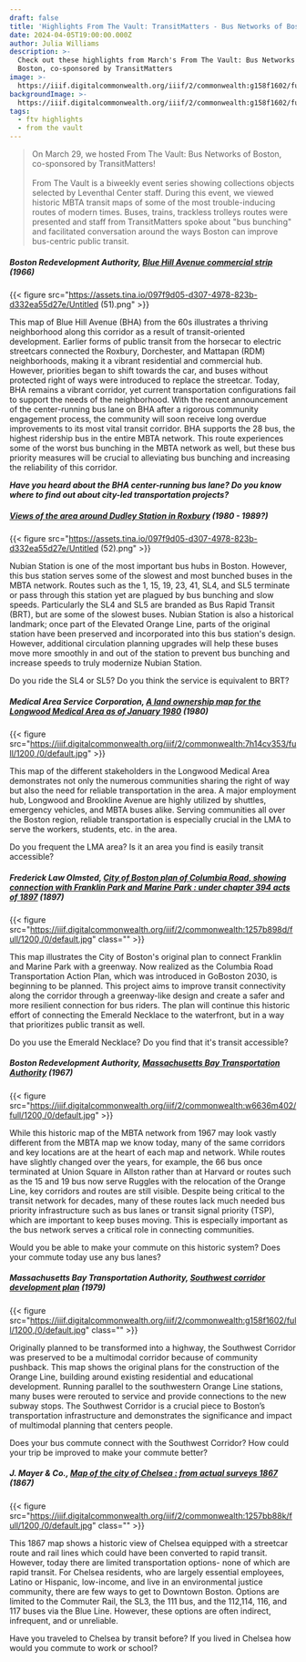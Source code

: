 ```yaml
---
draft: false
title: 'Highlights From The Vault: TransitMatters - Bus Networks of Boston'
date: 2024-04-05T19:00:00.000Z
author: Julia Williams
description: >-
  Check out these highlights from March's From The Vault: Bus Networks of
  Boston, co-sponsored by TransitMatters
image: >-
  https://iiif.digitalcommonwealth.org/iiif/2/commonwealth:g158f1602/full/1200,/0/default.jpg
backgroundImage: >-
  https://iiif.digitalcommonwealth.org/iiif/2/commonwealth:g158f1602/full/1200,/0/default.jpg
tags:
  - ftv highlights
  - from the vault
---
```


> On March 29, we hosted From The Vault: Bus Networks of Boston, co-sponsored by TransitMatters! \
> \
> From The Vault is a biweekly event series showing collections objects selected by Leventhal Center staff. During this event, we viewed historic MBTA transit maps of some of the most trouble-inducing routes of modern times. Buses, trains, trackless trolleys routes were presented and staff from TransitMatters spoke about "bus bunching" and facilitated conversation around the ways Boston can improve bus-centric public transit.

##### Boston Redevelopment Authority, [Blue Hill Avenue commercial strip](https://collections.leventhalmap.org/search/commonwealth:7h14cx08m) (1966)

{{< figure src="https://assets.tina.io/097f9d05-d307-4978-823b-d332ea55d27e/Untitled (51).png" >}}

This map of Blue Hill Avenue (BHA) from the 60s illustrates a thriving neighborhood along this corridor as a result of transit-oriented development. Earlier forms of public transit from the horsecar to electric streetcars connected the Roxbury, Dorchester, and Mattapan (RDM) neighborhoods, making it a vibrant residential and commercial hub. However, priorities began to shift towards the car, and buses without protected right of ways were introduced to replace the streetcar. Today, BHA remains a vibrant corridor, yet current transportation configurations fail to support the needs of the neighborhood. With the recent announcement of the center-running bus lane on BHA after a rigorous community engagement process, the community will soon receive long overdue improvements to its most vital transit corridor. BHA supports the 28 bus, the highest ridership bus in the entire MBTA network. This route experiences some of the worst bus bunching in the MBTA network as well, but these bus priority measures will be crucial to alleviating bus bunching and increasing the reliability of this corridor.

***Have you heard about the BHA center-running bus lane? Do you know where to find out about city-led transportation projects?***

##### [Views of the area around Dudley Station in Roxbury](https://collections.leventhalmap.org/search/commonwealth:pv63jj01s) (1980 - 1989?)

{{< figure src="https://assets.tina.io/097f9d05-d307-4978-823b-d332ea55d27e/Untitled (52).png" >}}

Nubian Station is one of the most important bus hubs in Boston. However, this bus station serves some of the slowest and most bunched buses in the MBTA network. Routes such as the 1, 15, 19, 23, 41, SL4, and SL5 terminate or pass through this station yet are plagued by bus bunching and slow speeds. Particularly the SL4 and SL5 are branded as Bus Rapid Transit (BRT), but are some of the slowest buses. Nubian Station is also a historical landmark; once part of the Elevated Orange Line, parts of the original station have been preserved and incorporated into this bus station's design. However, additional circulation planning upgrades will help these buses move more smoothly in and out of the station to prevent bus bunching and increase speeds to truly modernize Nubian Station.

Do you ride the SL4 or SL5? Do you think the service is equivalent to BRT?

##### Medical Area Service Corporation, [A land ownership map for the Longwood Medical Area as of January 1980](https://collections.leventhalmap.org/search/commonwealth:7h14cv34t) (1980)

{{< figure src="https://iiif.digitalcommonwealth.org/iiif/2/commonwealth:7h14cv353/full/1200,/0/default.jpg" >}}

This map of the different stakeholders in the Longwood Medical Area demonstrates not only the numerous communities sharing the right of way but also the need for reliable transportation in the area. A major employment hub, Longwood and Brookline Avenue are highly utilized by shuttles, emergency vehicles, and MBTA buses alike. Serving communities all over the Boston region, reliable transportation is especially crucial in the LMA to serve the workers, students, etc. in the area.

Do you frequent the LMA area? Is it an area you find is easily transit accessible?

##### Frederick Law Olmsted, [City of Boston plan of Columbia Road, showing connection with Franklin Park and Marine Park : under chapter 394 acts of 1897](https://collections.leventhalmap.org/search/commonwealth:1257b8974) (1897)

{{< figure src="https://iiif.digitalcommonwealth.org/iiif/2/commonwealth:1257b898d/full/1200,/0/default.jpg" class="" >}}

This map illustrates the City of Boston's original plan to connect Franklin and Marine Park with a greenway. Now realized as the Columbia Road Transportation Action Plan, which was introduced in GoBoston 2030, is beginning to be planned. This project aims to improve transit connectivity along the corridor through a greenway-like design and create a safer and more resilient connection for bus riders. The plan will continue this historic effort of connecting the Emerald Necklace to the waterfront, but in a way that prioritizes public transit as well.

Do you use the Emerald Necklace? Do you find that it's transit accessible?

##### Boston Redevelopment Authority, [Massachusetts Bay Transportation Authority](https://collections.leventhalmap.org/search/commonwealth:1g05ht46v) (1967)

{{< figure src="https://iiif.digitalcommonwealth.org/iiif/2/commonwealth:w6636m402/full/1200,/0/default.jpg" >}}

While this historic map of the MBTA network from 1967 may look vastly different from the MBTA map we know today, many of the same corridors and key locations are at the heart of each map and network. While routes have slightly changed over the years, for example, the 66 bus once terminated at Union Square in Allston rather than at Harvard or routes such as the 15 and 19 bus now serve Ruggles with the relocation of the Orange Line, key corridors and routes are still visible. Despite being critical to the transit network for decades, many of these routes lack much needed bus priority infrastructure such as bus lanes or transit signal priority (TSP), which are important to keep buses moving. This is especially important as the bus network serves a critical role in connecting communities.

Would you be able to make your commute on this historic system? Does your commute today use any bus lanes?

##### Massachusetts Bay Transportation Authority, [Southwest corridor development plan](https://collections.leventhalmap.org/search/commonwealth:7h14d598d) (1979)

{{< figure src="https://iiif.digitalcommonwealth.org/iiif/2/commonwealth:g158f1602/full/1200,/0/default.jpg" class="" >}}

Originally planned to be transformed into a highway, the Southwest Corridor was preserved to be a multimodal corridor because of community pushback. This map shows the original plans for the construction of the Orange Line, building around existing residential and educational development. Running parallel to the southwestern Orange Line stations, many buses were rerouted to service and provide connections to the new subway stops. The Southwest Corridor is a crucial piece to Boston’s transportation infrastructure and demonstrates the significance and impact of multimodal planning that centers people.

Does your bus commute connect with the Southwest Corridor? How could your trip be improved to make your commute better?

##### J. Mayer & Co., [Map of the city of Chelsea : from actual surveys 1867](https://collections.leventhalmap.org/search/commonwealth:1257bb879) (1867)

{{< figure src="https://iiif.digitalcommonwealth.org/iiif/2/commonwealth:1257bb88k/full/1200,/0/default.jpg" class="" >}}

This 1867 map shows a historic view of Chelsea equipped with a streetcar route and rail lines which could have been converted to rapid transit. However, today there are limited transportation options- none of which are rapid transit. For Chelsea residents, who are largely essential employees, Latino or Hispanic, low-income, and live in an environmental justice community, there are few ways to get to Downtown Boston. Options are limited to the Commuter Rail, the SL3, the 111 bus, and the 112,114, 116, and 117 buses via the Blue Line. However, these options are often indirect, infrequent, and or unreliable.

Have you traveled to Chelsea by transit before? If you lived in Chelsea how would you commute to work or school?
